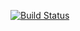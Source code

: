 [![Build Status](https://app.shippable.com/projects/55d02565edd7f2c052a98d12/badge?branchName=master)](https://app.shippable.com/projects/55d02565edd7f2c052a98d12/builds/latest)
